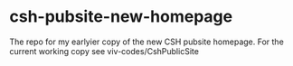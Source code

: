 # csh-pubsite-new-homepage
The repo for my earlyier copy of the new CSH pubsite homepage. For the current working copy see viv-codes/CshPublicSite
